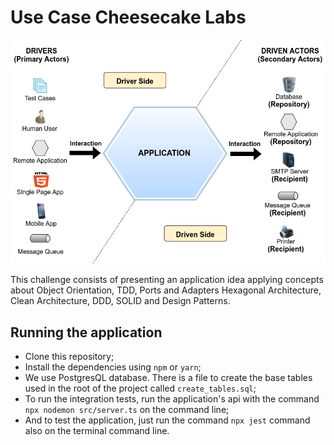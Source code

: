 # Use Case Cheesecake Labs

![Ports and Adapters](./resources//portsandadapters.png)

This challenge consists of presenting an application idea applying concepts about Object Orientation, TDD, Ports and Adapters Hexagonal Architecture, Clean Architecture, DDD, SOLID and Design Patterns.

## Running the application
- Clone this repository;
- Install the dependencies using `npm` or `yarn`;
- We use PostgresQL database. There is a file to create the base tables used in the root of the project called `create_tables.sql`;
- To run the integration tests, run the application's api with the command `npx nodemon src/server.ts` on the command line;
- And to test the application, just run the command `npx jest` command also on the terminal command line.
